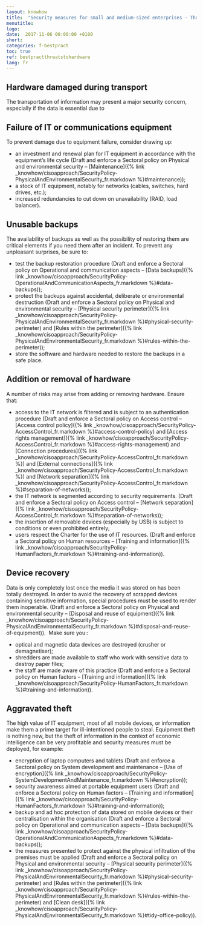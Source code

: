 ```yaml
---
layout: knowhow
title:  "Security measures for small and medium-sized enterprises – Threats to hardware"
menutitle:
logo:
date:  2017-11-06 00:00:00 +0100
short:
categories: f-bestpract
toc: true
ref: bestpractthreatstohardware
lang: fr
---
```

## Hardware damaged during transport
The transportation of information may present a major security concern, especially if the data is essential due to

## Failure of IT or communications equipment
To prevent damage due to equipment failure, consider drawing up:

* an investment and renewal plan for IT equipment in accordance with the equipment’s life cycle (Draft and enforce a Sectoral policy on Physical and environmental security – [Maintenance]({% link _knowhow/cisoapproach/SecurityPolicy-PhysicalAndEnvironmentalSecurity_fr.markdown %}#maintenance));
* a stock of IT equipment, notably for networks (cables, switches, hard drives, etc.);
* increased redundancies to cut down on unavailability (RAID, load balancer).

## Unusable backups
The availability of backups as well as the possibility of restoring them are critical elements if you need them after an incident. To prevent any unpleasant surprises, be sure to:

* test the backup restoration procedure (Draft and enforce a Sectoral policy on Operational and communication aspects – [Data backups]({% link _knowhow/cisoapproach/SecurityPolicy-OperationalAndCommunicationAspects_fr.markdown %}#data-backups));
* protect the backups against accidental, deliberate or environmental destruction (Draft and enforce a Sectoral policy on Physical and environmental security – [Physical security perimeter]({% link _knowhow/cisoapproach/SecurityPolicy-PhysicalAndEnvironmentalSecurity_fr.markdown %}#physical-security-perimeter) and [Rules within the perimeter]({% link _knowhow/cisoapproach/SecurityPolicy-PhysicalAndEnvironmentalSecurity_fr.markdown %}#rules-within-the-perimeter));
* store the software and hardware needed to restore the backups in a safe place.

## Addition or removal of hardware
A number of risks may arise from adding or removing hardware. Ensure that:

* access to the IT network is filtered and is subject to an authentication procedure (Draft and enforce a Sectoral policy on Access control – [Access control policy]({% link _knowhow/cisoapproach/SecurityPolicy-AccessControl_fr.markdown %}#access-control-policy) and [Access rights management]({% link _knowhow/cisoapproach/SecurityPolicy-AccessControl_fr.markdown %}#access-rights-management) and [Connection procedures]({% link _knowhow/cisoapproach/SecurityPolicy-AccessControl_fr.markdown %}) and [External connections]({% link _knowhow/cisoapproach/SecurityPolicy-AccessControl_fr.markdown %}) and [Network separation]({% link _knowhow/cisoapproach/SecurityPolicy-AccessControl_fr.markdown %}#separation-of-networks));
* the IT network is segmented according to security requirements. (Draft and enforce a Sectoral policy on Access control – [Network separation]({% link _knowhow/cisoapproach/SecurityPolicy-AccessControl_fr.markdown %}#separation-of-networks));
* the insertion of removable devices (especially by USB) is subject to conditions or even prohibited entirely;
* users respect the Charter for the use of IT resources. (Draft and enforce a Sectoral policy on Human resources – [Training and information]({% link _knowhow/cisoapproach/SecurityPolicy-HumanFactors_fr.markdown %}#training-and-information)).

## Device recovery
Data is only completely lost once the media it was stored on has been totally destroyed. In order to avoid the recovery of scrapped devices containing sensitive information, special procedures must be used to render them inoperable. (Draft and enforce a Sectoral policy on Physical and environmental security – [Disposal and reuse of equipment]({% link _knowhow/cisoapproach/SecurityPolicy-PhysicalAndEnvironmentalSecurity_fr.markdown %}#disposal-and-reuse-of-equipment)).  Make sure you:: 

* optical and magnetic data devices are destroyed (crusher or demagnetiser);
* shredders are made available to staff who work with sensitive data to destroy paper files;
* the staff are made aware of this practice (Draft and enforce a Sectoral policy on Human factors – [Training and information]({% link _knowhow/cisoapproach/SecurityPolicy-HumanFactors_fr.markdown %}#training-and-information)).

## Aggravated theft
The high value of IT equipment, most of all mobile devices, or information make them a prime target for ill-intentioned people to steal. Equipment theft is nothing new, but the theft of information in the context of economic intelligence can be very profitable and security measures must be deployed, for example: 

* encryption of laptop computers and tablets (Draft and enforce a Sectoral policy on System development and maintenance – [Use of encryption]({% link _knowhow/cisoapproach/SecurityPolicy-SystemDevelopmentAndMaintenance_fr.markdown %}#encryption));
* security awareness aimed at portable equipment users (Draft and enforce a Sectoral policy on Human factors – [Training and information]({% link _knowhow/cisoapproach/SecurityPolicy-HumanFactors_fr.markdown %}#training-and-information));
* backup and ad hoc protection of data stored on mobile devices or their centralisation within the organisation (Draft and enforce a Sectoral policy on Operational and communication aspects – [Data backups]({% link _knowhow/cisoapproach/SecurityPolicy-OperationalAndCommunicationAspects_fr.markdown %}#data-backups));
* the measures presented to protect against the physical infiltration of the premises must be applied (Draft and enforce a Sectoral policy on Physical and environmental security – [Physical security perimeter]({% link _knowhow/cisoapproach/SecurityPolicy-PhysicalAndEnvironmentalSecurity_fr.markdown %}#physical-security-perimeter) and [Rules within the perimeter]({% link _knowhow/cisoapproach/SecurityPolicy-PhysicalAndEnvironmentalSecurity_fr.markdown %}#rules-within-the-perimeter) and [Clean desk]({% link _knowhow/cisoapproach/SecurityPolicy-PhysicalAndEnvironmentalSecurity_fr.markdown %}#tidy-office-policy)).
